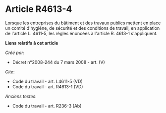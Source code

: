 # Article R4613-4

Lorsque les entreprises du bâtiment et des travaux publics mettent en place un comité d'hygiène, de sécurité et des
conditions de travail, en application de l'article L. 4611-5, les règles énoncées à l'article R. 4613-1 s'appliquent.

**Liens relatifs à cet article**

_Créé par_:

  - Décret n°2008-244 du 7 mars 2008 - art. (V)

_Cite_:

  - Code du travail - art. L4611-5 (VD)
  - Code du travail - art. R4613-1 (VD)

_Anciens textes_:

  - Code du travail - art. R236-3 (Ab)

